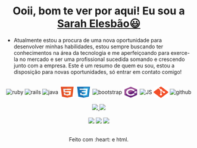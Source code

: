   <h1 align="center">
    Ooii, bom te ver por aqui! Eu sou a
    <a href="https://www.linkedin.com/in/sarah-elesbao/"> Sarah Elesbão😃️</a>
  </h1>

* Atualmente estou a procura de uma nova oportunidade para desenvolver minhas habilidades, estou sempre buscando ter conhecimentos na área da tecnologia e me aperfeiçoando para exerce-la no mercado e ser uma profissional sucedida somando e crescendo junto com a empresa.
 Este é um resumo de quem eu sou, estou a disposição para novas oportunidades, só entrar em contato comigo!

<div style="display: inline_block" align="center"><br>
  <img align="center" alt="ruby" height="30" width="40" src="https://cdn.jsdelivr.net/gh/devicons/devicon/icons/ruby/ruby-original.svg">
  <img align="center" alt="rails" height="40" width="45" src="https://cdn.jsdelivr.net/gh/devicons/devicon/icons/rails/rails-plain-wordmark.svg">
  <img align="center" alt="java" height="40" width="45" src="https://cdn.jsdelivr.net/gh/devicons/devicon/icons/java/java-original-wordmark.svg">
  <img align="center" alt="HTML" height="30" width="40" src="https://raw.githubusercontent.com/devicons/devicon/master/icons/html5/html5-original.svg">
  <img align="center" alt="CSS" height="30" width="40" src="https://raw.githubusercontent.com/devicons/devicon/master/icons/css3/css3-original.svg">
  <img align="center" alt="bootstrap" height="30" width="40" src="https://cdn.jsdelivr.net/gh/devicons/devicon/icons/bootstrap/bootstrap-original.svg">
  <img align="center" alt="Csharp" height="30" width="40" src="https://raw.githubusercontent.com/devicons/devicon/master/icons/csharp/csharp-original.svg">
  <img align="center" alt="JS" height="30" width="40" src="https://cdn.jsdelivr.net/gh/devicons/devicon/icons/javascript/javascript-original.svg">
  <img align="center" alt="git" height="30" width="40" src="https://raw.githubusercontent.com/devicons/devicon/master/icons/git/git-original.svg">
  <img align="center" alt="github" height="30" width="40" src="https://cdn.jsdelivr.net/gh/devicons/devicon/icons/github/github-original-wordmark.svg"/>  
</div>

 <br>

<div align="center">
  <a href="https://github.com/SarahElesbao">
    <img height="150em" src="https://github-readme-stats.vercel.app/api?username=SarahElesbao&count_private=true&include_all_commits=true&show_icons=true&theme=dracula&hide_border=false&show_owner=true"/>
    <img height="150em" src="https://github-readme-stats.vercel.app/api/top-langs/?username=SarahElesbao&theme=dracula&hide_border=false&&layout=compact"/>
  </a>
</div>

 <br>
 
<div align="center"> 
  <a href="https://www.instagram.com/sarah.elesbao/" target="_blank"><img src="https://img.shields.io/badge/-Instagram-%23E4405F?style=for-the-badge&logo=instagram&logoColor=white" target="_blank"></a>
  <a href = "mailto:sarahelesbao12@gmail.com"><img src="https://img.shields.io/badge/-Gmail-%23333?style=for-the-badge&logo=gmail&logoColor=white" target="_blank"></a>
  <a href="https://www.linkedin.com/in/sarah-elesbao/" target="_blank"><img src="https://img.shields.io/badge/-LinkedIn-%230077B5?style=for-the-badge&logo=linkedin&logoColor=white" target="_blank"></a>  
</div>

 <br>
 
<div align="center">
  <p>Feito com :heart: e html.</p>
</div>
